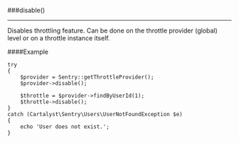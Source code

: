 <a id="disable"></a>
###disable()

----------

Disables throttling feature. Can be done on the throttle provider (global) level or on a throttle instance itself.

####Example

	try
	{
		$provider = Sentry::getThrottleProvider();
		$provider->disable();

		$throttle = $provider->findByUserId(1);
		$throttle->disable();
	}
	catch (Cartalyst\Sentry\Users\UserNotFoundException $e)
	{
		echo 'User does not exist.';
	}